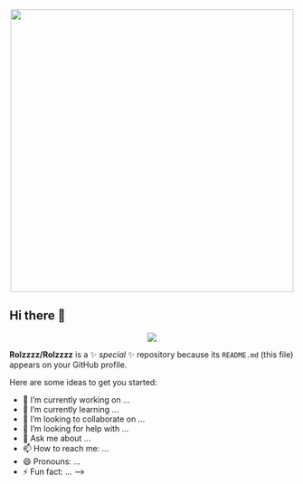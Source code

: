 

<div id="header" align="center">
  <img src="https://i.giphy.com/media/v1.Y2lkPTc5MGI3NjExZWd2N2Joamp4N3V1bjhrOTEwMGx6aXQ1MHI1aHdjNXZ0MzY2OW43NSZlcD12MV9pbnRlcm5hbF9naWZfYnlfaWQmY3Q9Zw/UK5wOtrmXzFHYJjE9A/giphy.gif" width="500"/>
</div>

## Hi there 👋


<p align="center">
  <img src="https://capsule-render.vercel.app/api?text=Hey Everyone!🕹️&animation=fadeIn&type=waving&color=gradient&height=100"/>
</p>

**Rolzzzz/Rolzzzz** is a ✨ _special_ ✨ repository because its `README.md` (this file) appears on your GitHub profile.

Here are some ideas to get you started:

- 🔭 I’m currently working on ...
- 🌱 I’m currently learning ...
- 👯 I’m looking to collaborate on ...
- 🤔 I’m looking for help with ...
- 💬 Ask me about ...
- 📫 How to reach me: ...
- 😄 Pronouns: ...
- ⚡ Fun fact: ...
-->
